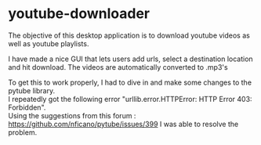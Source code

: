 # youtube-downloader
The objective of this desktop application is to download youtube videos as well as youtube playlists.

I have made a nice GUI that lets users add urls, select a destination location and hit download.
The videos are automatically converted to .mp3's

To get this to work properly, I had to dive in and make some changes to the pytube library.  
I repeatedly got the following error "urllib.error.HTTPError: HTTP Error 403: Forbidden".  
Using the suggestions from this forum : https://github.com/nficano/pytube/issues/399 I was able to resolve the problem.
